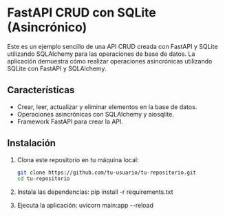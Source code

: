 # FastAPI CRUD con SQLite (Asincrónico)

Este es un ejemplo sencillo de una API CRUD creada con FastAPI y SQLite utilizando SQLAlchemy para las operaciones de base de datos. La aplicación demuestra cómo realizar operaciones asincrónicas utilizando SQLite con FastAPI y SQLAlchemy.

## Características

- Crear, leer, actualizar y eliminar elementos en la base de datos.
- Operaciones asincrónicas con SQLAlchemy y aiosqlite.
- Framework FastAPI para crear la API.

## Instalación

1. Clona este repositorio en tu máquina local:

   ```bash
   git clone https://github.com/tu-usuario/tu-repositorio.git
   cd tu-repositorio

2. Instala las dependencias:
    pip install -r requirements.txt

3. Ejecuta la aplicación:
    uvicorn main:app --reload
